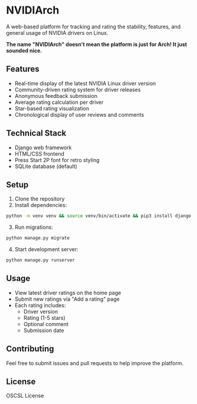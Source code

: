 # NVIDIArch

A web-based platform for tracking and rating the stability, features, and general usage of NVIDIA drivers on Linux.

**The name "NVIDIArch" doesn't mean the platform is just for Arch! It just sounded nice.**

## Features
- Real-time display of the latest NVIDIA Linux driver version
- Community-driven rating system for driver releases
- Anonymous feedback submission
- Average rating calculation per driver
- Star-based rating visualization
- Chronological display of user reviews and comments

## Technical Stack
- Django web framework
- HTML/CSS frontend
- Press Start 2P font for retro styling
- SQLite database (default)

## Setup
1. Clone the repository
2. Install dependencies:
```bash
python -m venv venv && source venv/bin/activate && pip3 install django requests
```
3. Run migrations:
```bash
python manage.py migrate
```
4. Start development server:
```bash
python manage.py runserver
```

## Usage
- View latest driver ratings on the home page
- Submit new ratings via "Add a rating" page
- Each rating includes:
  - Driver version
  - Rating (1-5 stars)
  - Optional comment
  - Submission date

## Contributing
Feel free to submit issues and pull requests to help improve the platform.

## License
OSCSL License
